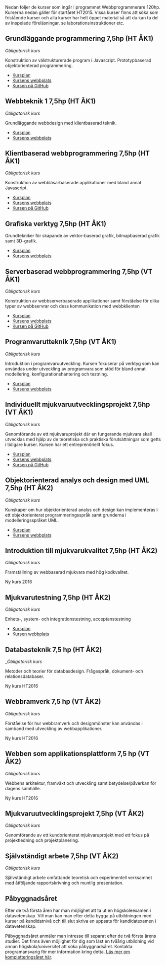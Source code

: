 Nedan följer de kurser som ingår i programmet Webbprogrammerare 120hp. Kurserna nedan gäller för startåret HT2015. Vissa kurser finns att söka som fristående kurser och alla kurser har helt öppet material så att du kan ta del av inspelade föreläsningar, se laborationsinstruktioner etc.

## Grundläggande programmering 7,5hp (HT ÅK1)
_Obligatorisk kurs_

Konstruktion av välstrukturerade program i Javascript. Prototypbaserad objektorienterad programmering.

* [Kursplan](http://kursplan.lnu.se/kursplaner/kursplan-1DV021.pdf)
* [Kursens webbplats](https://coursepress.lnu.se/kurs/grundlaggande-programmering/)
* [Kursen på GitHub](https://github.com/1dv021)

## Webbteknik 1 7,5hp (HT ÅK1)
_Obligatorisk kurs_

Grundläggande webbdesign med klientbaserad teknik.

* [Kursplan](http://kursplan.lnu.se/kursplaner/kursplan-1ME321.pdf)
* [Kursens webbplats](http://medieteknik.lnu.se/1me321/)

## Klientbaserad webbprogrammering 7,5hp (HT ÅK1)
_Obligatorisk kurs_

Konstruktion av webbläsarbaserade applikationer med bland annat Javascript.

* [Kursplan](http://kursplan.lnu.se/kursplaner/kursplan-1DV022.pdf)
* [Kursens webbplats](https://coursepress.lnu.se/kurs/klientbaserad-webbprogrammering/)
* [Kursen på GitHub](https://github.com/1dv022)

## Grafiska verktyg 7,5hp (HT ÅK1)

Grundtekniker för skapande av vektor-baserad grafik, bitmapbaserad grafik samt 3D-grafik.

* [Kursplan](http://kursplan.lnu.se/kursplaner/kursplan-1ME402.pdf)
* [Kursens webbplats](https://coursepress.lnu.se/kurs/grafiska-verktyg/)

## Serverbaserad webbprogrammering 7,5hp (VT ÅK1)
_Obligatorisk kurs_

Konstruktion av webbserverbaserade applikationer samt förståelse för olika typer av webbservrar och dess kommunikation med webbklienten

* [Kursplan](http://kursplan.lnu.se/kursplaner/kursplan-1DV022.pdf)
* [Kursens webbplats](https://coursepress.lnu.se/kurs/serverbaserad-webbprogrammering/)
* [Kursen på GitHub](https://github.com/1dv023)

## Programvarutteknik 7,5hp (VT ÅK1)
_Obligatorisk kurs_

Introduktion i programvaruutveckling. Kursen fokuserar på verktyg som kan användas under utveckling av programvara som stöd för bland annat modellering, konfigurationshantering och testning.

* [Kursplan](http://kursplan.lnu.se/kursplaner/kursplan-1DV100.pdf)
* [Kursens webbplats](https://mymoodle.lnu.se/course/view.php?id=18996)

## Individuellt mjukvaruutvecklingsprojekt 7,5hp (VT ÅK1)
_Obligatorisk kurs_

Genomförande av ett mjukvaruprojekt där en fungerande mjukvara skall utvecklas med hjälp av de teoretiska och praktiska förutsättningar som getts i tidigare kurser. Kursen har ett entreprenöriellt fokus.

* [Kursplan](http://kursplan.lnu.se/kursplaner/kursplan-1DV430.pdf)
* [Kursens webbplats](//coursepress.lnu.se/kurs/individuellt-mjukvaruutvecklingsprojekt/)
* [Kursen på GitHub](https://github.com/1dv430)

## Objektorienterad analys och design med UML 7,5hp (HT ÅK2)
_Obligatorisk kurs_

Kunskaper om hur objektorienterad analys och design kan implementeras i ett objektorienterat programmeringsspråk samt grunderna i modelleringsspråket UML.

* [Kursplan](http://kursplan.lnu.se/kursplaner/kursplan-1DV407.pdf)
* [Kursens webbplats](//coursepress.lnu.se/kurs/objektorienterad-analys-och-design-med-uml/)


## Introduktion till mjukvarukvalitet 7,5hp (HT ÅK2)
_Obligatorisk kurs_

Framställning av webbaserad mjukvara med hög kodkvalitet.

Ny kurs 2016

## Mjukvarutestning 7,5hp (HT ÅK2)
_Obligatorisk kurs_

Enhets-, system- och integrationstestning, acceptanstestning

* [Kursplan](http://kursplan.lnu.se/kursplaner/kursplan-2DV110.pdf)
* [Kursen webbplats](//coursepress.lnu.se/kurs/mjukvarutestning/)

## Databasteknik 7,5 hp (HT ÅK2)
__Obligatorisk kurs_

Metoder och teorier för databasdesign. Frågespråk, dokument- och relationsdatabaser.

Ny kurs HT2016

## Webbramverk 7,5 hp (VT ÅK2)
_Obligatorisk kurs_

Förståelse för hur webbramverk och designmönster kan användas i samband med utveckling av webbapplikationer.

Ny kurs HT2016

## Webben som applikationsplattform 7,5 hp (VT ÅK2)
_Obligatorisk kurs_

Webbens arkitektur, framväxt och utveckling samt betydelse/påverkan för dagens samhälle.

Ny kurs HT2016

## Mjukvaruutvecklingsprojekt 7,5hp (VT ÅK2)
_Obligatorisk kurs_

Genomförande av ett kundorienterat mjukvaruprojekt med ett fokus på projektledning och projektplanering.

## Självständigt arbete 7,5hp (VT ÅK2)
_Obligatorisk kurs_

Självständigt arbete omfattande teoretisk och experimentell verksamhet med åtföljande rapportskrivning och muntlig presentation.

## Påbyggnadsåret

Efter de två första åren har man möjlighet att ta ut en högskoleexamen i datavetenskap. Vill man kan man efter detta bygga på utbildningen med kurser på kandidatnivå och till slut skriva en uppsats för kandidatexamen i datavetenskap.

Påbyggnadsåret anmäler man intresse till separat efter de två första årens studier. Det finns även möjlighet för dig som läst en tvåårig utbildning vid annan högskola/universitet att söka påbyggnadsåret. Kontakta programansvarig för mer information kring detta. [Läs mer om kompletteringsåret här](//coursepress.lnu.se/program/webbprogrammerare/student/kompletteringsar/).
